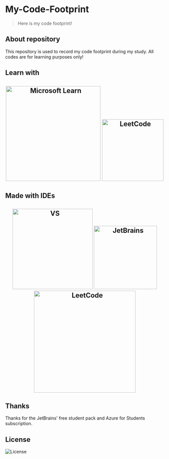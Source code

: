 # My-Code-Footprint
> Here is my code footprint!
## About repository
This repository is used to record my code footprint during my study. All codes are for learning purposes only!

## Learn with
<h2 align="center">
  <picture>
      <source media="(prefers-color-scheme: dark)" srcset="https://img.shields.io/badge/Microsoft_Learn-000000?style=for-the-badge&logo=microsoft&logoColor=258ffa">
      <source media="(prefers-color-scheme: light)" srcset="https://img.shields.io/badge/Microsoft_Learn-FFFFFF?style=for-the-badge&logo=microsoft&logoColor=258ffa">
      <img alt="Microsoft Learn" src="https://img.shields.io/badge/Microsoft_Learn-FFFFFF?style=for-the-badge&logo=microsoft&logoColor=258ffa" width="300">
  </picture>
  <picture>
      <source media="(prefers-color-scheme: dark)" srcset="https://img.shields.io/badge/LeetCode-000000?style=for-the-badge&logo=LeetCode&logoColor=#d16c06">
      <source media="(prefers-color-scheme: light)" srcset="https://img.shields.io/badge/LeetCode-FFFFFF?style=for-the-badge&logo=LeetCode&logoColor=#d16c06">
      <img alt="LeetCode" src="https://img.shields.io/badge/LeetCode-FFFFFF?style=for-the-badge&logo=LeetCode&logoColor=#d16c06" width="195">
  </picture>
</h2>

## Made with IDEs
<h2 align="center">
  <picture>
      <source media="(prefers-color-scheme: dark)" srcset="https://img.shields.io/badge/Visual_Studio-000000?style=for-the-badge&logo=visual%20studio&logoColor=9679bf">
      <source media="(prefers-color-scheme: light)" srcset="https://img.shields.io/badge/Visual_Studio-FFFFFF?style=for-the-badge&logo=visual%20studio&logoColor=9679bf">
      <img alt="VS" src="https://img.shields.io/badge/Visual_Studio-FFFFFF?style=for-the-badge&logo=visual%20studio&logoColor=9679bf" width="254">
  </picture>
  <picture>
      <source media="(prefers-color-scheme: dark)" srcset="https://img.shields.io/badge/JetBrains-000000?style=for-the-badge&logo=JetBrains&logoColor=white">
      <source media="(prefers-color-scheme: light)" srcset="https://img.shields.io/badge/JetBrains-FFFFFF?style=for-the-badge&logo=JetBrains&logoColor=black">
      <img alt="JetBrains" src="https://img.shields.io/badge/JetBrains-FFFFFF?style=for-the-badge&logo=JetBrains&logoColor=black" width="200">
  </picture>
  <picture>
      <source media="(prefers-color-scheme: dark)" srcset="https://img.shields.io/badge/Visual_Studio_Code-000000?style=for-the-badge&logo=visual%20studio%20code&logoColor=229eff">
      <source media="(prefers-color-scheme: light)" srcset="https://img.shields.io/badge/Visual_Studio_Code-FFFFFF?style=for-the-badge&logo=visual%20studio%20code&logoColor=229eff">
      <img alt="LeetCode" src="https://img.shields.io/badge/Visual_Studio_Code-FFFFFF?style=for-the-badge&logo=visual%20studio%20code&logoColor=229eff" width="322">
  </picture>
</h2>

## Thanks
Thanks for the JetBrains' free student pack and Azure for Students subscription.

## License
<picture>
      <source media="(prefers-color-scheme: dark)" srcset="https://github.com/GeorgeDong32/My-Code-Footprint/blob/main/MCF_License_Dark.png">
      <source media="(prefers-color-scheme: light)" srcset="https://github.com/GeorgeDong32/My-Code-Footprint/blob/main/MCF-License.png">
      <img alt="License" src="https://github.com/GeorgeDong32/My-Code-Footprint/blob/main/MCF-License.png">
  </picture>
